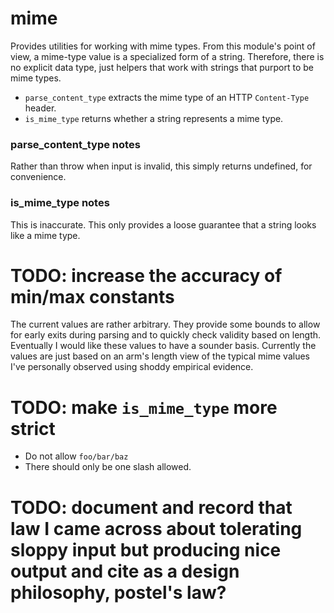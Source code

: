 # mime

Provides utilities for working with mime types. From this module's point of view, a mime-type value is a specialized form of a string. Therefore, there is no explicit data type, just helpers that work with strings that purport to be mime types.

* `parse_content_type` extracts the mime type of an HTTP `Content-Type` header.
* `is_mime_type` returns whether a string represents a mime type.

### parse_content_type notes
Rather than throw when input is invalid, this simply returns undefined, for convenience.

### is_mime_type notes
This is inaccurate. This only provides a loose guarantee that a string looks like a mime type.

# TODO: increase the accuracy of min/max constants
The current values are rather arbitrary. They provide some bounds to allow for early exits during parsing and to quickly check validity based on length. Eventually I would like these values to have a sounder basis. Currently the values are just based on an arm's length view of the typical mime values I've personally observed using shoddy empirical evidence.

# TODO: make `is_mime_type` more strict
* Do not allow `foo/bar/baz`
* There should only be one slash allowed.

# TODO: document and record that law I came across about tolerating sloppy input but producing nice output and cite as a design philosophy, postel's law?
